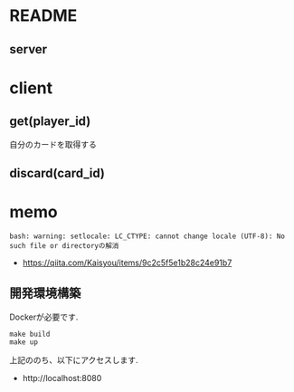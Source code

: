 # README

## server


# client

## get(player_id)
自分のカードを取得する


## discard(card_id)



# memo

```
bash: warning: setlocale: LC_CTYPE: cannot change locale (UTF-8): No such file or directoryの解消
```

- https://qiita.com/Kaisyou/items/9c2c5f5e1b28c24e91b7


## 開発環境構築
Dockerが必要です.

```
make build
make up
```

上記ののち、以下にアクセスします.
- http://localhost:8080
